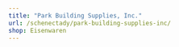 ```yaml
---
title: "Park Building Supplies, Inc."
url: /schenectady/park-building-supplies-inc/
shop: Eisenwaren
---
```

